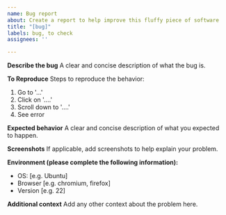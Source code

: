 ```yaml
---
name: Bug report
about: Create a report to help improve this fluffy piece of software
title: "[bug]"
labels: bug, to check
assignees: ''

---
```


**Describe the bug**
A clear and concise description of what the bug is.

**To Reproduce**
Steps to reproduce the behavior:
1. Go to '...'
2. Click on '....'
3. Scroll down to '....'
4. See error

**Expected behavior**
A clear and concise description of what you expected to happen.

**Screenshots**
If applicable, add screenshots to help explain your problem.

**Environment (please complete the following information):**
 - OS: [e.g. Ubuntu]
 - Browser [e.g. chromium, firefox]
 - Version [e.g. 22]

**Additional context**
Add any other context about the problem here.
